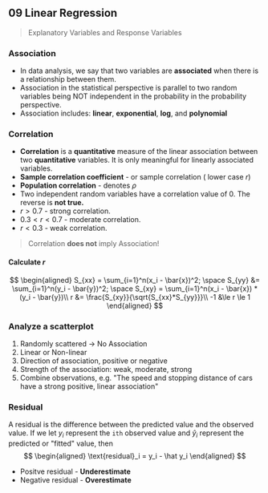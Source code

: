 ## 09 Linear Regression

> Explanatory Variables and Response Variables

### Association
+ In data analysis, we say that two variables are **associated** when there is a relationship between them.
+ Association in the statistical perspective is parallel to two random variables being NOT independent in the probability in the probability perspective.
+ Association includes: **linear**, **exponential**, **log**, and **polynomial**

### Correlation
+ **Correlation** is a **quantitative** measure of the linear association between two **quantitative** variables. It is only meaningful for linearly associated variables.
+ **Sample correlation coefficient** - or sample correlation ( lower case $r$)
+ **Population correlation** - denotes $\rho$
+ Two independent random variables have a correlation value of $0$. The reverse is **not true.**
+ $r > 0.7$ - strong correlation.
+ $0.3 < r < 0.7$ - moderate correlation.
+ $r < 0.3$ - weak correlation.

> Correlation **does not** imply Association!

#### Calculate $r$
$$
\begin{aligned}
S_{xx} = \sum_{i=1}^n(x_i - \bar{x})^2; \space S_{yy} &= \sum_{i=1}^n(y_i - \bar{y})^2; \space S_{xy} = \sum_{i=1}^n(x_i - \bar{x}) * (y_i - \bar{y})\\
r &= \frac{S_{xy}}{\sqrt{S_{xx}*S_{yy}}}\\
-1 &\le r \le 1
\end{aligned}
$$

### Analyze a scatterplot
1. Randomly scattered -> No Association
2. Linear or Non-linear
3. Direction of association, positive or negative
4. Strength of the association: weak, moderate, strong
5. Combine observations, e.g. "The speed and stopping distance of cars have a strong positive, linear association"

### Residual
A residual is the difference between the predicted value and the observed value. If we let $y_i$ represent the `ith` observed value and $\hat y_i$ represent the predicted or "fitted" value, then
$$
\begin{aligned}
\text{residual}_i = y_i - \hat y_i
\end{aligned}
$$

+ Positve residual - **Underestimate**
+ Negative residual - **Overestimate**